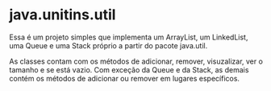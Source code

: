 # java.unitins.util
Essa é um projeto simples que implementa um ArrayList, um LinkedList, uma Queue e uma Stack próprio a partir do pacote java.util.

As classes contam com os métodos de adicionar, remover, visuzalizar, ver o tamanho e se está vazio. Com exceção da Queue e da Stack, as demais contém os métodos
de adicionar ou remover em lugares específicos.
